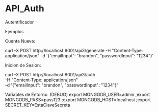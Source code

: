 # API_Auth
Autentificador

Ejemplos

Cuenta Nueva:

curl -X POST http://localhost:8001/api3/generate -H "Content-Type: application/json" -d '{"emailInput": "brandon", "passwordInput": "1234"}'

Inicion de Sesion:

curl -X POST http://localhost:8001/api3/auth \
-H "Content-Type: application/json" \
-d '{"emailInput": "brandon", "passwordInput": "1234"}'

Variables de Entorno: (DEBUG)
export MONGODB_USER=admin
;export MONGODB_PASS=pass123
;export MONGODB_HOST=localhost
;export SECRET_KEY=EstaClaveSecreta